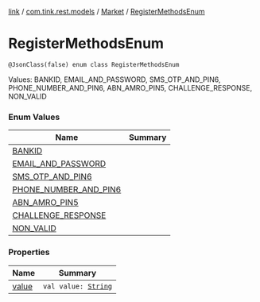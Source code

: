 [link](../../../index.md) / [com.tink.rest.models](../../index.md) / [Market](../index.md) / [RegisterMethodsEnum](./index.md)

# RegisterMethodsEnum

`@JsonClass(false) enum class RegisterMethodsEnum`

Values: BANKID, EMAIL_AND_PASSWORD, SMS_OTP_AND_PIN6, PHONE_NUMBER_AND_PIN6, ABN_AMRO_PIN5, CHALLENGE_RESPONSE, NON_VALID

### Enum Values

| Name | Summary |
|---|---|
| [BANKID](-b-a-n-k-i-d.md) |  |
| [EMAIL_AND_PASSWORD](-e-m-a-i-l_-a-n-d_-p-a-s-s-w-o-r-d.md) |  |
| [SMS_OTP_AND_PIN6](-s-m-s_-o-t-p_-a-n-d_-p-i-n6.md) |  |
| [PHONE_NUMBER_AND_PIN6](-p-h-o-n-e_-n-u-m-b-e-r_-a-n-d_-p-i-n6.md) |  |
| [ABN_AMRO_PIN5](-a-b-n_-a-m-r-o_-p-i-n5.md) |  |
| [CHALLENGE_RESPONSE](-c-h-a-l-l-e-n-g-e_-r-e-s-p-o-n-s-e.md) |  |
| [NON_VALID](-n-o-n_-v-a-l-i-d.md) |  |

### Properties

| Name | Summary |
|---|---|
| [value](value.md) | `val value: `[`String`](https://kotlinlang.org/api/latest/jvm/stdlib/kotlin/-string/index.html) |
